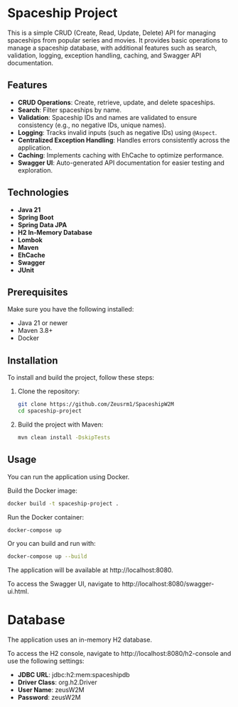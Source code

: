 # Spaceship Project

This is a simple CRUD (Create, Read, Update, Delete) API for managing spaceships from popular series and movies. It provides basic operations to manage a spaceship database, with additional features such as search, validation, logging, exception handling, caching, and Swagger API documentation.

## Features

- **CRUD Operations**: Create, retrieve, update, and delete spaceships.
- **Search**: Filter spaceships by name.
- **Validation**: Spaceship IDs and names are validated to ensure consistency (e.g., no negative IDs, unique names).
- **Logging**: Tracks invalid inputs (such as negative IDs) using `@Aspect`.
- **Centralized Exception Handling**: Handles errors consistently across the application.
- **Caching**: Implements caching with EhCache to optimize performance.
- **Swagger UI**: Auto-generated API documentation for easier testing and exploration.

## Technologies

- **Java 21**
- **Spring Boot**
- **Spring Data JPA**
- **H2 In-Memory Database**
- **Lombok**
- **Maven**
- **EhCache**
- **Swagger**
- **JUnit**

## Prerequisites

Make sure you have the following installed:

- Java 21 or newer
- Maven 3.8+
- Docker

## Installation

To install and build the project, follow these steps:

1. Clone the repository:
    ```bash
    git clone https://github.com/Zeusrm1/SpaceshipW2M
    cd spaceship-project
    ```

2. Build the project with Maven:
    ```bash
    mvn clean install -DskipTests
    ```

## Usage

You can run the application using Docker.

Build the Docker image:
```bash
docker build -t spaceship-project .
```
Run the Docker container:
```bash
docker-compose up
```

Or you can build and run with:
```bash
docker-compose up --build
```

 

The application will be available at http://localhost:8080.

To access the Swagger UI, navigate to http://localhost:8080/swagger-ui.html.

# Database

The application uses an in-memory H2 database.

To access the H2 console, navigate to http://localhost:8080/h2-console and use the following settings:

- **JDBC URL**: jdbc:h2:mem:spaceshipdb
- **Driver Class**: org.h2.Driver
- **User Name**: zeusW2M
- **Password**: zeusW2M

